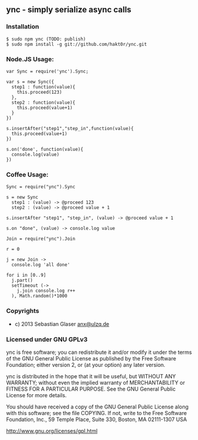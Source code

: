 ## ync - simply serialize async calls

### Installation
    $ sudo npm ync (TODO: publish)
    $ sudo npm install -g git://github.com/hakt0r/ync.git

### Node.JS Usage:
    var Sync = require('ync').Sync;

    var s = new Sync({
      step1 : function(value){
        this.proceed(123)
      },
      step2 : function(value){
        this.proceed(value+1)
      }
    })

    s.insertAfter("step1","step_in",function(value){
      this.proceed(value+1)
    })

    s.on('done', function(value){
      console.log(value)
    })

### Coffee Usage:

    Sync = require("ync").Sync

    s = new Sync
      step1 : (value) -> @proceed 123
      step2 : (value) -> @proceed value + 1

    s.insertAfter "step1", "step_in", (value) -> @proceed value + 1

    s.on "done", (value) -> console.log value

    Join = require("ync").Join

    r = 0

    j = new Join ->
      console.log 'all done'

    for i in [0..9]
      j.part()
      setTimeout (->
        j.join console.log r++
      ), Math.random()*1000

### Copyrights
  * c) 2013 Sebastian Glaser <anx@ulzq.de>

### Licensed under GNU GPLv3

ync is free software; you can redistribute it and/or modify
it under the terms of the GNU General Public License as published by
the Free Software Foundation; either version 2, or (at your option)
any later version.

ync is distributed in the hope that it will be useful,
but WITHOUT ANY WARRANTY; without even the implied warranty of
MERCHANTABILITY or FITNESS FOR A PARTICULAR PURPOSE.  See the
GNU General Public License for more details.

You should have received a copy of the GNU General Public License
along with this software; see the file COPYING.  If not, write to
the Free Software Foundation, Inc., 59 Temple Place, Suite 330,
Boston, MA 02111-1307 USA

http://www.gnu.org/licenses/gpl.html